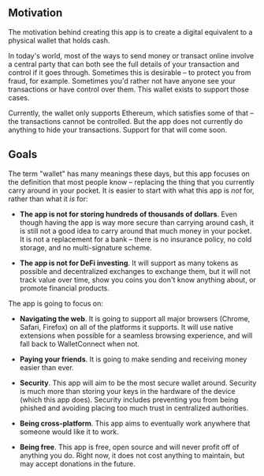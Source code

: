 ## Motivation

The motivation behind creating this app is to create a digital equivalent to a physical wallet that holds cash.

In today's world, most of the ways to send money or transact online involve a central party that can both see the full details of your transaction and control if it goes through. Sometimes this is desirable – to protect you from fraud, for example. Sometimes you'd rather not have anyone see your transactions or have control over them. This wallet exists to support those cases.

Currently, the wallet only supports Ethereum, which satisfies some of that – the transactions cannot be controlled. But the app does not currently do anything to hide your transactions. Support for that will come soon.

## Goals

The term "wallet" has many meanings these days, but this app focuses on the definition that most people know – replacing the thing that you currently carry around in your pocket. It is easier to start with what this app is _not_ for, rather than what it _is_ for:

- **The app is not for storing hundreds of thousands of dollars**. Even though having the app is way more secure than carrying around cash, it is still not a good idea to carry around that much money in your pocket. It is not a replacement for a bank – there is no insurance policy, no cold storage, and no multi-signature scheme.

- **The app is not for DeFi investing**. It will support as many tokens as possible and decentralized exchanges to exchange them, but it will not track value over time, show you coins you don't know anything about, or promote financial products.

The app is going to focus on:

- **Navigating the web**. It is going to support all major browsers (Chrome, Safari, Firefox) on all of the platforms it supports. It will use native extensions when possible for a seamless browsing experience, and will fall back to WalletConnect when not.

- **Paying your friends**. It is going to make sending and receiving money easier than ever.

- **Security**. This app will aim to be the most secure wallet around. Security is much more than storing your keys in the hardware of the device (which this app does). Security includes preventing you from being phished and avoiding placing too much trust in centralized authorities.

- **Being cross-platform**. This app aims to eventually work anywhere that someone would like it to work.

- **Being free**. This app is free, open source and will never profit off of anything you do. Right now, it does not cost anything to maintain, but may accept donations in the future.
